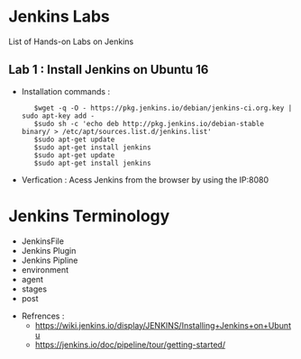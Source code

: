 # Jenkins Labs
List of Hands-on Labs on Jenkins

## Lab 1 : Install Jenkins on Ubuntu 16
- Installation commands :
		
		 $wget -q -O - https://pkg.jenkins.io/debian/jenkins-ci.org.key | sudo apt-key add -
		 $sudo sh -c 'echo deb http://pkg.jenkins.io/debian-stable binary/ > /etc/apt/sources.list.d/jenkins.list'
		 $sudo apt-get update
		 $sudo apt-get install jenkins
		 $sudo apt-get update
		 $sudo apt-get install jenkins
- Verfication : 
	Acess Jenkins from the browser by using the IP:8080
		
# Jenkins Terminology
* JenkinsFile
* Jenkins Plugin
* Jenkins Pipline
* environment
* agent
* stages
* post

- Refrences :
   - https://wiki.jenkins.io/display/JENKINS/Installing+Jenkins+on+Ubuntu
   - https://jenkins.io/doc/pipeline/tour/getting-started/
		
